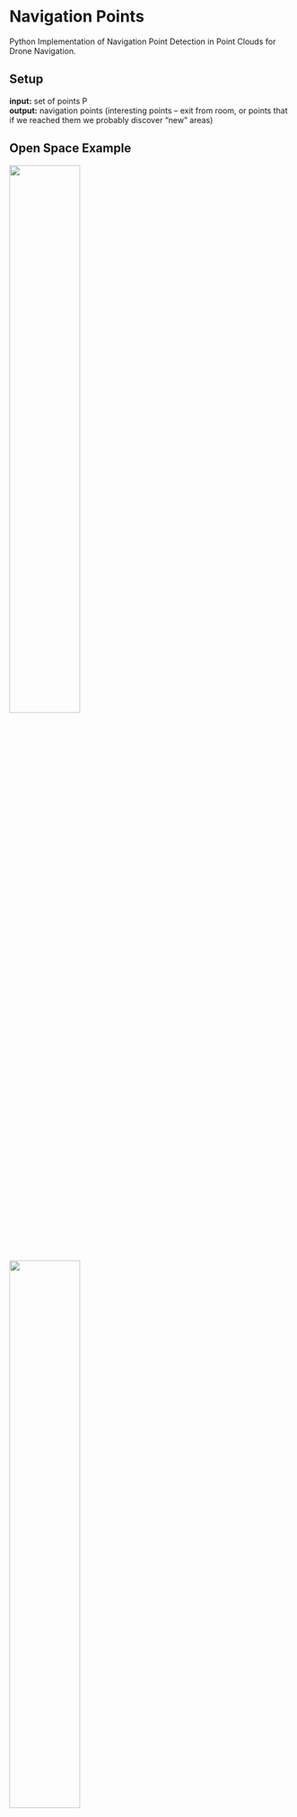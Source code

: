 # Navigation Points  

Python Implementation of Navigation Point Detection in Point Clouds for Drone Navigation.  

## Setup  
**input:** set of points P  
**output:** navigation points (interesting points – exit from room, or points that if we reached them we probably discover “new” areas)  


## Open Space Example  
<img src="https://user-images.githubusercontent.com/100927079/232217316-0d380c7b-f382-4570-9c9d-96a8ef0c2e27.png" width="50%">  
<img src="https://user-images.githubusercontent.com/100927079/232217325-8c649fa2-fa66-4f44-b851-4e0a9db62825.png" width="50%">  
<img src="https://user-images.githubusercontent.com/100927079/232217323-0b1a7b31-47c0-4a37-b4c9-82b4d06f1c3a.png" width="50%">  
<img src="https://user-images.githubusercontent.com/100927079/232217320-09c75a23-9a6c-48fd-bbac-af89a27004ee.png" width="50%">  

## Indoor Example  
<img src="https://user-images.githubusercontent.com/100927079/232222184-945fbf44-2497-493a-8bc3-f06de04c3299.png" width="50%">  
<img src="https://user-images.githubusercontent.com/100927079/232222214-06699a96-5d37-4a54-b117-b0bb95dc31ac.png" width="50%">  
<img src="https://user-images.githubusercontent.com/100927079/232222236-bea04c29-9e34-4d42-8c89-26bc7868fbec.png" width="50%">  
<img src="https://user-images.githubusercontent.com/100927079/232222412-d0fad137-b284-4064-9a40-233146782176.png" width="50%">

  
  
## Requirements  
- numpy  
- matplotlib
- sklearn  
- shapely
- statistics  
- math  
  
## Usage  
Run `scan_floor.py` as the main file to execute the project.  
 
## Acknowledgements  
The core idea of the original algorithm for finding navigation points was developed by *Livne Benhemo*.
